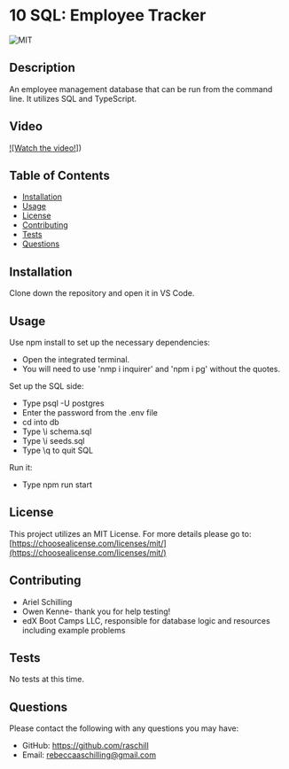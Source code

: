 # 10 SQL: Employee Tracker

 ![MIT](https://img.shields.io/badge/License-MIT-green)

  ## Description

 An employee management database that can be run from the command line. It utilizes SQL and TypeScript.

 ## Video

[![Watch the video!]](https://youtu.be/4cVHvGGRn5M))
 
 ## Table of Contents

  - [Installation](#installation)
  - [Usage](#usage)
  - [License](#license)
  - [Contributing](#contributing)
  - [Tests](#tests)
  - [Questions](#questions)

 ## Installation

 Clone down the repository and open it in VS Code.

 ## Usage

Use npm install to set up the necessary dependencies:
- Open the integrated terminal.
- You will need to use 'nmp i inquirer' and 'npm i pg' without the quotes.

Set up the SQL side:
- Type psql -U postgres
- Enter the password from the .env file
- cd into db
- Type \i schema.sql
- Type \i seeds.sql
- Type \q to quit SQL

Run it:
- Type npm run start


 ## License

 This project utilizes an MIT License.
    For more details please go to: [https://choosealicense.com/licenses/mit/](https://choosealicense.com/licenses/mit/) 

 ## Contributing

- Ariel Schilling
- Owen Kenne- thank you for help testing!
- edX Boot Camps LLC, responsible for database logic and resources including example problems

 ## Tests

 No tests at this time.
 
 ## Questions

 Please contact the following with any questions you may have:
 - GitHub: https://github.com/raschill
 - Email: rebeccaaschilling@gmail.com

